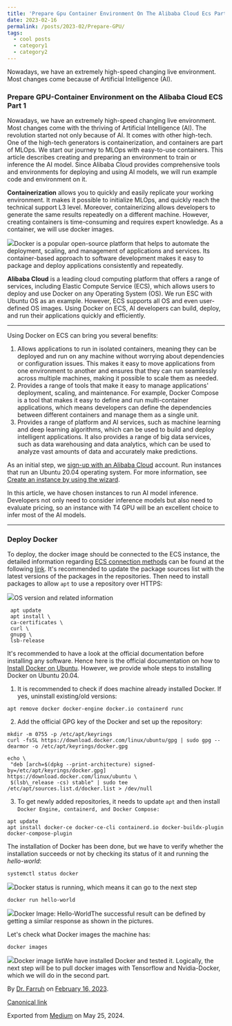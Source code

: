 ```yaml
---
title: 'Prepare Gpu Container Environment On The Alibaba Cloud Ecs Part 1'
date: 2023-02-16
permalink: /posts/2023-02/Prepare-GPU/
tags:
  - cool posts
  - category1
  - category2
---
```


Nowadays, we have an extremely high-speed changing live environment. Most changes come because of Artificial Intelligence (AI).

### Prepare GPU-Container Environment on the Alibaba Cloud ECS Part 1

Nowadays, we have an extremely high-speed changing live environment. Most changes come with the thriving of Artificial Intelligence (AI). The revolution started not only because of AI. It comes with other high-tech. One of the high-tech generators is containerization, and containers are part of MLOps. We start our journey to MLOps with easy-to-use containers. This article describes creating and preparing an environment to train or inference the AI model. Since Alibaba Cloud provides comprehensive tools and environments for deploying and using AI models, we will run example code and environment on it.

**Containerization** allows you to quickly and easily replicate your working environment. It makes it possible to initialize MLOps, and quickly reach the technical support L3 level. Moreover, containerizing allows developers to generate the same results repeatedly on a different machine. However, creating containers is time-consuming and requires expert knowledge. As a container, we will use docker images.

![](https://cdn-images-1.medium.com/max/800/1*GT8ICiDdFRHeDlTgicbxLg.png)Docker is a popular open-source platform that helps to automate the deployment, scaling, and management of applications and services. Its container-based approach to software development makes it easy to package and deploy applications consistently and repeatedly.

**Alibaba Cloud** is a leading cloud computing platform that offers a range of services, including Elastic Compute Service (ECS), which allows users to deploy and use Docker on any Operating System (OS). We run ESC with Ubuntu OS as an example. However, ECS supports all OS and even user-defined OS images. Using Docker on ECS, AI developers can build, deploy, and run their applications quickly and efficiently.



---

Using Docker on ECS can bring you several benefits:

1. Allows applications to run in isolated containers, meaning they can be deployed and run on any machine without worrying about dependencies or configuration issues. This makes it easy to move applications from one environment to another and ensures that they can run seamlessly across multiple machines, making it possible to scale them as needed.
2. Provides a range of tools that make it easy to manage applications' deployment, scaling, and maintenance. For example, Docker Compose is a tool that makes it easy to define and run multi-container applications, which means developers can define the dependencies between different containers and manage them as a single unit.
3. Provides a range of platform and AI services, such as machine learning and deep learning algorithms, which can be used to build and deploy intelligent applications. It also provides a range of big data services, such as data warehousing and data analytics, which can be used to analyze vast amounts of data and accurately make predictions.

As an initial step, we [sign-up with an Alibaba Cloud](https://www.alibabacloud.com/help/en/account-management/latest/sign-up-with-alibaba-cloud) account. Run instances that run an Ubuntu 20.04 operating system. For more information, see [Create an instance by using the wizard](https://www.alibabacloud.com/help/en/elastic-compute-service/latest/create-an-instance-by-using-the-wizard#task-vwq-5g4-r2b).

In this article, we have chosen instances to run AI model inference. Developers not only need to consider inference models but also need to evaluate pricing, so an instance with T4 GPU will be an excellent choice to infer most of the AI models.



---

### Deploy Docker

To deploy, the docker image should be connected to the ECS instance, the detailed information regarding [ECS connection methods](https://www.alibabacloud.com/help/en/elastic-compute-service/latest/connection-methods?spm=a2c63.p38356.0.0.42ae461235M4hj#concept-tmr-pgx-wdb) can be found at the following [link](https://www.alibabacloud.com/help/en/elastic-compute-service/latest/connection-methods?spm=a2c63.p38356.0.0.42ae461235M4hj#concept-tmr-pgx-wdb). It's recommended to update the package sources list with the latest versions of the packages in the repositories. Then need to install packages to allow `apt` to use a repository over HTTPS:

![](https://cdn-images-1.medium.com/max/800/1*LPitr6FqCMs75PNkFr5HoQ.png)OS version and related information
```
 apt update  
 apt install \  
 ca-certificates \  
 curl \  
 gnupg \  
 lsb-release
```
It's recommended to have a look at the official documentation before installing any software. Hence here is the official documentation on how to [Install Docker on Ubuntu](https://docs.docker.com/engine/install/ubuntu/). However, we provide whole steps to installing Docker on Ubuntu 20.04.

1. It is recommended to check if does machine already installed Docker. If yes, uninstall existing/old versions:


```
apt remove docker docker-engine docker.io containerd runc
```
2. Add the official GPG key of the Docker and set up the repository:


```
mkdir -m 0755 -p /etc/apt/keyrings  
curl -fsSL https://download.docker.com/linux/ubuntu/gpg | sudo gpg --dearmor -o /etc/apt/keyrings/docker.gpg  
  
echo \  
 "deb [arch=$(dpkg --print-architecture) signed-by=/etc/apt/keyrings/docker.gpg] https://download.docker.com/linux/ubuntu \  
 $(lsb\_release -cs) stable" | sudo tee /etc/apt/sources.list.d/docker.list > /dev/null
```
3. To get newly added repositories, it needs to update `apt` and then install `Docker Engine, containerd, and Docker Compose:`


```
apt update  
apt install docker-ce docker-ce-cli containerd.io docker-buildx-plugin docker-compose-plugin
```
The installation of Docker has been done, but we have to verify whether the installation succeeds or not by checking its status of it and running the *hello-world*:


```
systemctl status docker
```
![](https://cdn-images-1.medium.com/max/800/1*DSBfg2TBaqkV528-S55rkg.png)Docker status is running, which means it can go to the next step
```
docker run hello-world
```
![](https://cdn-images-1.medium.com/max/800/1*_7JUUkDNZeWAfCgci-9V9A.png)Docker Image: Hello-WorldThe successful result can be defined by getting a similar response as shown in the pictures.

Let's check what Docker images the machine has:


```
docker images
```
![](https://cdn-images-1.medium.com/max/800/1*t9W2LDtN4UhZmJXsxmtNhw.png)Docker image listWe have installed Docker and tested it. Logically, the next step will be to pull docker images with Tensorflow and Nvidia-Docker, which we will do in the second part.



By [Dr. Farruh](https://medium.com/@k-farruh) on [February 16, 2023](https://medium.com/p/1f16aef0654b).

[Canonical link](https://medium.com/@k-farruh/prepare-gpu-container-environment-on-alibaba-cloud-ecs-instance-1f16aef0654b)

Exported from [Medium](https://medium.com) on May 25, 2024.

